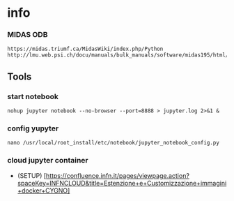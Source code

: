 # info

### MIDAS ODB

    https://midas.triumf.ca/MidasWiki/index.php/Python
    http://lmu.web.psi.ch/docu/manuals/bulk_manuals/software/midas195/html/ODB_Structure.html#ODB_System_Tree


## Tools

### start notebook

    nohup jupyter notebook --no-browser --port=8888 > jupyter.log 2>&1 &

### config yupyter

    nano /usr/local/root_install/etc/notebook/jupyter_notebook_config.py

### cloud jupyter container

* (SETUP) [https://confluence.infn.it/pages/viewpage.action?spaceKey=INFNCLOUD&title=Estenzione+e+Customizzazione+immagini+docker+CYGNO]
